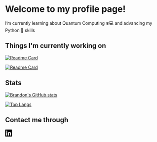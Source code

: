 # Welcome to my profile page!

I’m currently learning about Quantum Computing :snowflake::computer: and advancing my Python :snake: skills

## Things I'm currently working on
[![Readme Card](https://github-readme-stats.vercel.app/api/pin/?username=aspuru-guzik-group&repo=tequila&theme=chartreuse-dark&show_owner=true&hide_border=true)](https://github.com/aspuru-guzik-group/tequila)

[![Readme Card](https://github-readme-stats.vercel.app/api/pin/?username=aspuru-guzik-group&repo=tequila-tutorials&theme=chartreuse-dark&show_owner=true&hide_border=true)](https://github.com/aspuru-guzik-group/tequila-tutorials)


## Stats
[![Brandon's GitHub stats](https://github-readme-stats.vercel.app/api?username=mibbrandon&show_icons=true&theme=chartreuse-dark&count_private=true&hide_border=true)](https://github.com/mibbrandon)

[![Top Langs](https://github-readme-stats.vercel.app/api/top-langs/?username=mibbrandon&theme=chartreuse-dark&count_private=true&hide_border=true)](https://github.com/mibbrandon)


## Contact me through
[<img align="left" alt="Brandon Solo | LinkedIn" width="22px" src="/media/icons/linkedin.svg" />][linkedin]

[linkedin]: https://linkedin.com/in/brandon-solo




<!--
**MIBbrandon/MIBbrandon** is a ✨ _special_ ✨ repository because its `README.md` (this file) appears on your GitHub profile.

Here are some ideas to get you started:

- 🔭 I’m currently working on ...
- 🌱 I’m currently learning ...
- 👯 I’m looking to collaborate on ...
- 🤔 I’m looking for help with ...
- 💬 Ask me about ...
- 📫 How to reach me: ...
- 😄 Pronouns: ...
- ⚡ Fun fact: ...
-->

